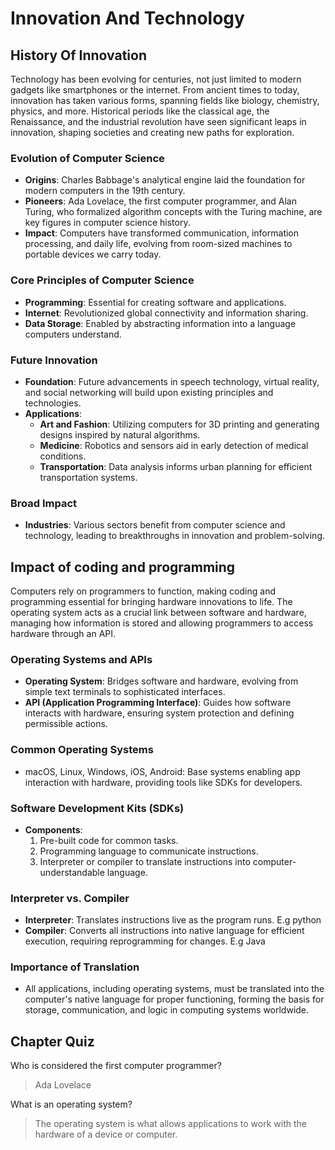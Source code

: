 # Innovation And Technology
## History Of Innovation

Technology has been evolving for centuries, not just limited to modern gadgets like smartphones or the internet. From ancient times to today, innovation has taken various forms, spanning fields like biology, chemistry, physics, and more. Historical periods like the classical age, the Renaissance, and the industrial revolution have seen significant leaps in innovation, shaping societies and creating new paths for exploration.

### Evolution of Computer Science
- **Origins**: Charles Babbage's analytical engine laid the foundation for modern computers in the 19th century.
- **Pioneers**: Ada Lovelace, the first computer programmer, and Alan Turing, who formalized algorithm concepts with the Turing machine, are key figures in computer science history.
- **Impact**: Computers have transformed communication, information processing, and daily life, evolving from room-sized machines to portable devices we carry today.

### Core Principles of Computer Science
- **Programming**: Essential for creating software and applications.
- **Internet**: Revolutionized global connectivity and information sharing.
- **Data Storage**: Enabled by abstracting information into a language computers understand.

### Future Innovation
- **Foundation**: Future advancements in speech technology, virtual reality, and social networking will build upon existing principles and technologies.
- **Applications**:
  - **Art and Fashion**: Utilizing computers for 3D printing and generating designs inspired by natural algorithms.
  - **Medicine**: Robotics and sensors aid in early detection of medical conditions.
  - **Transportation**: Data analysis informs urban planning for efficient transportation systems.

### Broad Impact
- **Industries**: Various sectors benefit from computer science and technology, leading to breakthroughs in innovation and problem-solving.


## Impact of coding and programming
Computers rely on programmers to function, making coding and programming essential for bringing hardware innovations to life. The operating system acts as a crucial link between software and hardware, managing how information is stored and allowing programmers to access hardware through an API.

### Operating Systems and APIs
- **Operating System**: Bridges software and hardware, evolving from simple text terminals to sophisticated interfaces.
- **API (Application Programming Interface)**: Guides how software interacts with hardware, ensuring system protection and defining permissible actions.

### Common Operating Systems
- macOS, Linux, Windows, iOS, Android: Base systems enabling app interaction with hardware, providing tools like SDKs for developers.

### Software Development Kits (SDKs)
- **Components**:
  1. Pre-built code for common tasks.
  2. Programming language to communicate instructions.
  3. Interpreter or compiler to translate instructions into computer-understandable language.

### Interpreter vs. Compiler
- **Interpreter**: Translates instructions live as the program runs. E.g python
- **Compiler**: Converts all instructions into native language for efficient execution, requiring reprogramming for changes. E.g Java

### Importance of Translation
- All applications, including operating systems, must be translated into the computer's native language for proper functioning, forming the basis for storage, communication, and logic in computing systems worldwide.

## Chapter Quiz
Who is considered the first computer programmer?
> Ada Lovelace

What is an operating system?

> The operating system is what allows applications to work with the hardware of a device or computer.